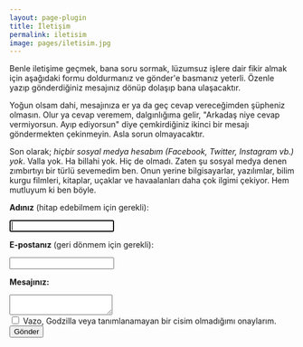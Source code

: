 ```yaml
---
layout: page-plugin
title: İletişim
permalink: iletisim
image: pages/iletisim.jpg
---
```

Benle iletişime geçmek, bana soru sormak, lüzumsuz işlere dair fikir almak için aşağıdaki formu doldurmanız ve gönder'e basmanız yeterli. Özenle yazıp gönderdiğiniz mesajınız dönüp dolaşıp bana ulaşacaktır.

Yoğun olsam dahi, mesajınıza er ya da geç cevap vereceğimden şüpheniz olmasın. Olur ya cevap veremem, dalgınlığıma gelir, "Arkadaş niye cevap vermiyorsun. Ayıp ediyorsun" diye çemkirdiğiniz ikinci bir mesajı göndermekten çekinmeyin. Asla sorun olmayacaktır.

Son olarak; *hiçbir sosyal medya hesabım (Facebook, Twitter, Instagram vb.) yok*. Valla yok. Ha billahi yok. Hiç de olmadı. Zaten şu sosyal medya denen zımbırtıyı bir türlü sevemedim ben. Onun yerine bilgisayarlar, yazılımlar, bilim kurgu filmleri, kitaplar, uçaklar ve havaalanları daha çok ilgimi çekiyor. Hem mutluyum ki ben böyle.

<div id="form">
<form method="POST" action="https://formspree.io/batu2k@gmail.com">
  <p><strong>Adınız</strong> (hitap edebilmem için gerekli):</p>
  <input type="text" name="ad" required name="ad" autofocus>
  <p><strong>E-postanız</strong> (geri dönmem için gerekli):</p>
  <input type="email" name="email" required name="email">
  <p><strong>Mesajınız:</strong></p>
  <textarea name="message" required name="message"></textarea><br>
  <input type="checkbox" name="cisimKontrol" required name="kontrol"> Vazo, Godzilla veya tanımlanamayan bir cisim olmadığımı onaylarım.<br>
  <button type="submit">Gönder</button><br>
</form>
</div>